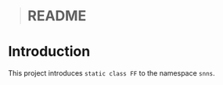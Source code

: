 > # README

# Introduction

This project introduces `static class FF` to the namespace `snns`.

<!--

`FF` provides methods to solve recurring DRY problems.

The pitch: You can replace this:

```csharp
public void YourMethod()
{
    var messages = _messageBus.Read();
    if(messages == null)
      return;
  
    messages = messages
                .Where( m => !string.IsNullOrWhitespace(m) )
                .Select( m => m! )
                .ToList();
    if( messages.Count == 0 )
        return;
    else
        Process(messages);
}
```

With this:

```csharp
public void YourMethod()
{
    var messages = FF.WhereUseful(_messageBus.read())

    if(messages == null || messages.Count == 0)
        return;
    else
        Process(messages);
}
```


# Roadmap

In no particular order:

- Set up CI/CD
  - ~~Test on push/PR~~ DONE
- Release management
  - Establish reliable release branches
  - Upload releases to nuget.org on command
  - Write scripts to automate most of this
- Expand
  - Transfer more methods from my private repos to here
  - And their tests
  - Transfer my StrongType library from private to public
- Usability
  - Change naming pattern to make it more clear how a method works
    - Does it throw? Return null? Return false?
  - Add extension method equivalents for single-argument methods.

-->